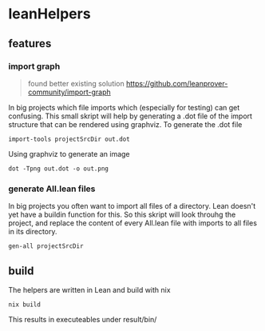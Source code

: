 # leanHelpers

## features

### import graph
> found better existing solution https://github.com/leanprover-community/import-graph

In big projects which file imports which (especially for testing) can get confusing. This small skript will help by generating a .dot file of the import structure that can be rendered using graphviz.
To generate the .dot file
```
import-tools projectSrcDir out.dot
```
Using graphviz to generate an image
```
dot -Tpng out.dot -o out.png
```

### generate All.lean files
In big projects you often want to import all files of a directory. Lean doesn't yet have a buildin function for this. 
So this skript will look throuhg the project, and replace the content of every All.lean file with imports to all files in its directory.
```
gen-all projectSrcDir
```

## build
The helpers are written in Lean and build with nix
```
nix build
```

This results in executeables under result/bin/
